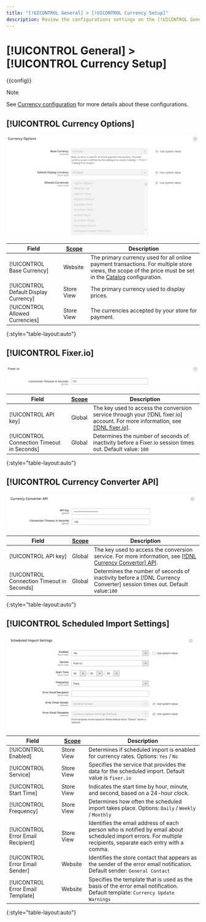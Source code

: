 ```yaml
---
title: "[!UICONTROL General] > [!UICONTROL Currency Setup]"
description: Review the configurations settings on the [!UICONTROL General] > [!UICONTROL Currency Setup] page of the Commerce Admin.
---
```

# [!UICONTROL General] > [!UICONTROL Currency Setup]

{{config}}

>[!NOTE]
>
>See [Currency configuration](../../stores-purchase/currency-configuration.md) for more details about these configurations.

## [!UICONTROL Currency Options]

![Currency Setup > Currency Options](./assets/currency-setup-currency-options.png)<!-- zoom -->

|Field|[Scope](../../getting-started/websites-stores-views.md#scope-settings)|Description|
|--- |--- |--- |
|[!UICONTROL Base Currency]|Website|The primary currency used for all online payment transactions. For multiple store views, the scope of the price  must be set in the [Catalog](../catalog/catalog.md) configuration.|
|[!UICONTROL Default Display Currency]|Store View|The primary currency used to display prices.|
|[!UICONTROL Allowed Currencies]|Store View|The currencies accepted by your store for payment.|

{:style="table-layout:auto"}

## [!UICONTROL Fixer.io]

![Currency Setup > Fixer.io](./assets/currency-setup-fixer.png)<!-- zoom -->

|Field|[Scope](../../getting-started/websites-stores-views.md#scope-settings)|Description|
|--- |--- |--- |
|[!UICONTROL API key]|Global|The key used to access the conversion service through your [!DNL fixer.io] account. For more information, see [[!DNL fixer.io]](https://fixer.io/).|
|[!UICONTROL Connection Timeout in Seconds]|Global|Determines the number of seconds of inactivity before a Fixer.io session times out. Default value: `100`|

{:style="table-layout:auto"}

## [!UICONTROL Currency Converter API]

![Currency Setup > Currency Converter API](./assets/currency-setup-converter.png)<!-- zoom -->

|Field|[Scope](../../getting-started/websites-stores-views.md#scope-settings)|Description|
|--- |--- |--- |
|[!UICONTROL API key]|Global|The key used to access the conversion service. For more information, see [[!DNL Currency Convertor] API](https://free.currencyconverterapi.com/).|
|[!UICONTROL Connection Timeout in Seconds]|Global|Determines the number of seconds of inactivity before a [!DNL Currency Converter] session times out. Default value:`100`|

{:style="table-layout:auto"}

## [!UICONTROL Scheduled Import Settings]

![Currency Setup > Scheduled Import Settings](./assets/currency-setup-scheduled-import-settings.png)<!-- zoom -->

|Field|[Scope](../../getting-started/websites-stores-views.md#scope-settings)|Description|
|--- |--- |--- |
|[!UICONTROL Enabled]|Store View|Determines if scheduled import is enabled for currency rates. Options: `Yes` / `No`|
|[!UICONTROL Service]|Store View|Specifies the service that provides the data for the scheduled import. Default value is `fixer.io`|
|[!UICONTROL Start Time]|Store View|Indicates the start time by hour, minute, and second, based on a 24-hour clock.|
|[!UICONTROL Frequency]|Store View|Determines how often the scheduled import takes place. Options: `Daily` / `Weekly` / `Monthly`|
|[!UICONTROL Error Email Recipient]|Store View|Identifies the email address of each person who is notified by email about scheduled import errors. For multiple recipients, separate each entry with a comma.|
|[!UICONTROL Error Email Sender]|Website|Identifies the store contact that appears as the sender of the error email notification. Default sender: `General Contact`|
|[!UICONTROL Error Email Template]|Website|Specifies the template that is used as the basis of the error email notification. Default template: `Currency Update Warnings`|

{:style="table-layout:auto"}
